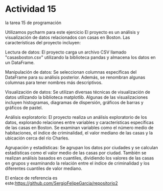 # Actividad 15
la tarea 15 de programación

Utilizamos pycharm para este ejercicio
El proyecto es un análisis y visualización de datos relacionados con casas en Boston. Las características del proyecto incluyen:

Lectura de datos: El proyecto carga un archivo CSV llamado "casasboston.csv" utilizando la biblioteca pandas y almacena los datos en un DataFrame.

Manipulación de datos: Se seleccionan columnas específicas del DataFrame para su análisis posterior. Además, se renombran algunas columnas para tener nombres más descriptivos.

Visualización de datos: Se utilizan diversas técnicas de visualización de datos utilizando la biblioteca matplotlib. Algunas de las visualizaciones incluyen histogramas, diagramas de dispersión, gráficos de barras y gráficos de pastel.

Análisis exploratorio: El proyecto realiza un análisis exploratorio de los datos, explorando relaciones entre variables y características específicas de las casas en Boston. Se examinan variables como el número medio de habitaciones, el índice de criminalidad, el valor mediano de las casas y la ubicación cerca del río Charles.

Agrupación y estadísticas: Se agrupan los datos por ciudades y se calculan estadísticas como el valor medio de las casas por ciudad. También se realizan análisis basados en cuantiles, dividiendo los valores de las casas en grupos y examinando la relación entre el índice de criminalidad y los diferentes cuantiles de valor mediano.

El enlace de referencia es este:https://github.com/SergioFelipeGarcia/repositorio2

